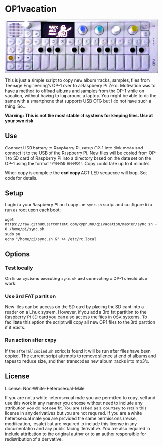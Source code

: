 # OP1vacation

![marx was right](./.marxwasright.jpg)

This is just a simple script to copy new album tracks, samples, files from
Teenage Engineering's OP-1 over to a Raspberry Pi Zero. Motivation was to have a
method to offload albums and samples from the OP-1 while on vacation, without
having to lug around a laptop. You might be able to do the same with a
smartphone that supports USB OTG but I do not have such a thing. So...

**Warning: This is not the most stable of systems for keeping files. Use at your
own risk**


## Use

Connect USB battery to Raspberry Pi, setup OP-1 into disk mode and connect it
to the USB of the Raspberry Pi. New files will be copied from OP-1 to SD card of
Raspberry Pi into a directory based on the date set on the OP-1 using the format
``"YYMMDD_HHMMSS"``. Copy could take up to 4 minutes.

When copy is complete the **end copy** ACT LED sequence will loop. See code for
details.


## Setup

Login to your Raspberry Pi and copy the ``sync.sh`` script and configure it to
run as root upon each boot:

    wget https://raw.githubusercontent.com/cyphunk/op1vacation/master/sync.sh -O /home/pi/sync.sh
    sudo su
    echo "/home/pi/sync.sh &" >> /etc/rc.local


## Options

### Test locally

On linux systems executing ``sync.sh`` and connecting a OP-1 should also work.

### Use 3rd FAT partition

New files can be access on the SD card by placing the SD card into a reader on
a Linux system. However, if you add a 3rd fat partition to the Raspberry Pi SD
card you can also access the files in OSX systems. To facilitate this option
the script will copy all new OP1 files to the 3rd partition if it exists.

### Run action after copy

If the ``afterallcopied.sh`` script is found it will be run after files have
been copied. The current script attempts to remove silence at end of albums and
tapes to reduce size, and then transcodes new album tracks into mp3's.


## License

License: Non-White-Heterosexual-Male

If you are not a white heterosexual male you are permitted to copy, sell and use
this work in any manner you choose without need to include any attribution you
do not see fit. You are asked as a courtesy to retain this license in any
derivatives but you are not required. If you are a white heterosexual male you
are provided the same permissions (reuse, modification, resale) but are
required to include this license in any documentation and any public facing
derivative. You are also required to include attribution to the original author
or to an author responsible for redistribution of a derivative.
